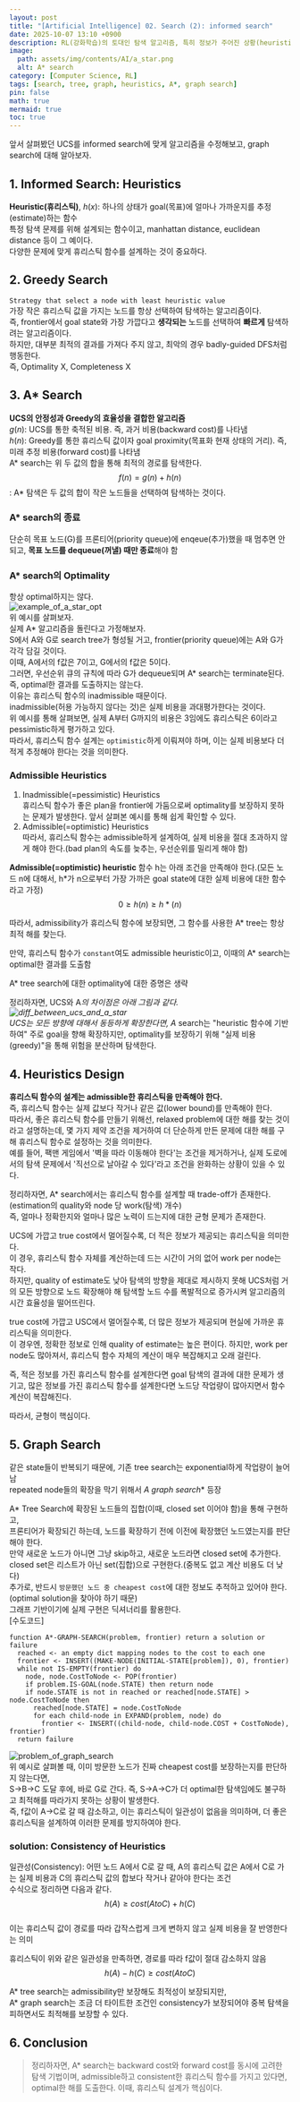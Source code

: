 ```yaml
---
layout: post
title: "[Artificial Intelligence] 02. Search (2): informed search"
date: 2025-10-07 13:10 +0900
description: RL(강화학습)의 토대인 탐색 알고리즘, 특히 정보가 주어진 상황(heuristic 기반) 다룹니다.
image:
  path: assets/img/contents/AI/a_star.png
  alt: A* search
category: [Computer Science, RL]
tags: [search, tree, graph, heuristics, A*, graph search]
pin: false
math: true
mermaid: true
toc: true
---  
```


앞서 살펴봤던 UCS를 informed search에 맞게 알고리즘을 수정해보고, graph search에 대해 알아보자.  

## 1. Informed Search: Heuristics  
**Heuristic(휴리스틱)**, $h(x)$: 하나의 상태가 goal(목표)에 얼마나 가까운지를 추정(estimate)하는 함수  
특정 탐색 문제를 위해 설계되는 함수이고, manhattan distance, euclidean distance 등이 그 예이다.  
다양한 문제에 맞게 휴리스틱 함수를 설계하는 것이 중요하다.  

## 2. Greedy Search  
`Strategy that select a node with least heuristic value`  
가장 작은 휴리스틱 값을 가지는 노드를 항상 선택하여 탐색하는 알고리즘이다.  
즉, frontier에서 goal state와 가장 가깝다고 **생각되는** 노드를 선택하여 **빠르게** 탐색하려는 알고리즘이다.  
하지만, 대부분 최적의 결과를 가져다 주지 않고, 최악의 경우 badly-guided DFS처럼 행동한다.  
즉, Optimality X, Completeness X  

## 3. A* Search  
**UCS의 안정성과 Greedy의 효율성을 결합한 알고리즘**  
$g(n)$: UCS를 통한 축적된 비용. 즉, 과거 비용(backward cost)를 나타냄  
$h(n)$: Greedy를 통한 휴리스틱 값이자 goal proximity(목표화 현재 상태의 거리). 즉, 미래 추정 비용(forward cost)를 나타냄  
A* search는 위 두 값의 합을 통해 최적의 경로를 탐색한다.  
$$f(n) = g(n) + h(n)$$: A* 탐색은 두 값의 합이 작은 노드들을 선택하여 탐색하는 것이다.  

### A* search의 종료  
단순히 목표 노드(G)를 프론티어(priority queue)에 enqeue(추가)했을 때 멈추면 안 되고, **목표 노드를 dequeue(꺼낼) 때만 종료**해야 함  

### A* search의 Optimality  
항상 optimal하지는 않다.  
![example_of_a_star_opt](assets/img/contents/AI/example_of_a_star_opt.png)  
위 예시를 살펴보자.  
실제 A* 알고리즘을 돌린다고 가정해보자.  
S에서 A와 G로 search tree가 형성될 거고, frontier(priority queue)에는 A와 G가 각각 담길 것이다.  
이때, A에서의 f값은 7이고, G에서의 f값은 5이다.  
그러면, 우선순위 큐의 규칙에 따라 G가 dequeue되며 A* search는 terminate된다.  
즉, optimal한 결과를 도출하지는 않는다.  
이유는 휴리스틱 함수의 inadmissible 때문이다.  
inadmissible(허용 가능하지 않다는 것)은 실제 비용을 과대평가한다는 것이다.  
위 예시를 통해 살펴보면, 실제 A부터 G까지의 비용은 3임에도 휴리스틱은 6이라고 pessimistic하게 평가하고 있다.  
따라서, 휴리스틱 함수 설계는 `optimistic`하게 이뤄져야 하며, 이는 실제 비용보다 더 적게 추정해야 한다는 것을 의미한다.  

### Admissible Heuristics  
1. Inadmissible(=pessimistic) Heuristics  
  휴리스틱 함수가 좋은 plan을 frontier에 가둠으로써 optimality를 보장하지 못하는 문제가 발생한다. 앞서 살펴본 예시를 통해 쉽게 확인할 수 있다.  
2. Admissible(=optimistic) Heuristics  
  따라서, 휴리스틱 함수는 admissible하게 설계하여, 실제 비용을 절대 초과하지 않게 해야 한다.(bad plan의 속도를 늦추는, 우선순위를 밀리게 해야 함)  

**Admissible(=optimistic) heuristic** 함수 h는 아래 조건을 만족해야 한다.(모든 노드 n에 대해서, h*가 n으로부터 가장 가까은 goal state에 대한 실제 비용에 대한 함수라고 가정)  
$$0 \geq h(n) \geq h*(n)$$  

따라서, admissibility가 휴리스틱 함수에 보장되면, 그 함수를 사용한 A* tree는 항상 최적 해를 찾는다.  

만약, 휴리스틱 함수가 `constant`여도 admissible heuristic이고, 이때의 A* search는 optimal한 결과를 도출함  

A* tree search에 대한 optimality에 대한 증명은 생략  

정리하자면, UCS와 A*의 차이점은 아래 그림과 같다.  
![diff_between_ucs_and_a_star](assets/img/contents/AI/diff_between_ucs_and_a_star.png)  
UCS는 모든 방향에 대해서 동등하게 확장한다면, A* search는 "heuristic 함수에 기반하여" 주로 goal을 향해 확장하지만,  optimality를 보장하기 위해 "실제 비용(greedy)"을 통해 위험을 분산하며 탐색한다.   

## 4. Heuristics Design  
**휴리스틱 함수의 설계는 admissible한 휴리스틱을 만족해야 한다.**  
즉, 휴리스틱 함수는 실제 값보다 작거나 같은 값(lower bound)를 만족해야 한다.  
따라서, 좋은 휴리스틱 함수를 만들기 위해선, relaxed problem에 대한 해를 찾는 것이라고 설명하는데, 몇 가지 제약 조건을 제거하여 더 단순하게 만든 문제에 대한 해를 구해 휴리스틱 함수로 설정하는 것을 의미한다.  
예를 들어, 팩맨 게임에서 '벽을 따라 이동해야 한다'는 조건을 제거하거나, 실제 도로에서의 탐색 문제에서 '직선으로 날아갈 수 있다'라고 조건을 완화하는 상황이 있을 수 있다.  

정리하자면, A* search에서는 휴리스틱 함수를 설계할 때 trade-off가 존재한다.(estimation의 quality와 node 당 work(탐색) 개수)  
즉, 얼마나 정확한지와 얼마나 많은 노력이 드는지에 대한 균형 문제가 존재한다.  

UCS에 가깝고 true cost에서 멀어질수록, 더 적은 정보가 제공되는 휴리스틱을 의미한다.  
이 경우, 휴리스틱 함수 자체를 계산하는데 드는 시간이 거의 없어 work per node는 작다.  
하지만, quality of estimate도 낮아 탐색의 방향을 제대로 제시하지 못해 UCS처럼 거의 모든 방향으로 노드 확장해야 해 탐색할 노드 수를 폭발적으로 증가시켜 알고리즘의 시간 효율성을 떨어뜨린다.  

true cost에 가깝고 USC에서 멀어질수록, 더 많은 정보가 제공되며 현실에 가까운 휴리스틱을 의미한다.  
이 경우엔, 정확한 정보로 인해 quality of estimate는 높은 편이다. 하지만, work per node도 많아져서, 휴리스틱 함수 자체의 계산이 매우 복잡해지고 오래 걸린다.  

즉, 적은 정보를 가진 휴리스틱 함수를 설계한다면 goal 탐색의 결과에 대한 문제가 생기고, 많은 정보를 가진 휴리스틱 함수를 설계한다면 노드당 작업량이 많아지면서 함수 계산이 복잡해진다.  

따라서, 균형이 핵심이다.  

## 5. Graph Search  
같은 state들이 반복되기 때문에, 기존 tree search는 exponential하게 작업량이 늘어남  
repeated node들의 확장을 막기 위해서 **A* graph search** 등장  

A* Tree Search에 확장된 노드들의 집합(이때, closed set 이어야 함)을 통해 구현하고,  
프론티어가 확장되긴 하는데, 노드를 확장하기 전에 이전에 확장했던 노드였는지를 판단해야 한다.  
만약 새로운 노드가 아니면 그냥 skip하고, 새로운 노드라면 closed set에 추가한다.  
closed set은 리스트가 아닌 set(집합)으로 구현한다.(중복도 없고 계산 비용도 더 낮다)  
추가로, 반드시 `방문했던 노드 중 cheapest cost`에 대한 정보도 추적하고 있어야 한다.(optimal solution을 찾아야 하기 때문)  
그래프 기반이기에 실제 구현은 딕셔너리를 활용한다.    
[수도코드]  
```plaintext
function A*-GRAPH-SEARCH(problem, frontier) return a solution or failure
  reached <- an empty dict mapping nodes to the cost to each one  
  frontier <- INSERT((MAKE-NODE(INITIAL-STATE[problem]), 0), frontier)  
  while not IS-EMPTY(frontier) do
    node, node.CostToNode <- POP(frontier)
    if problem.IS-GOAL(node.STATE) then return node
    if node.STATE is not in reached or reached[node.STATE] > node.CostToNode then
      reached[node.STATE] = node.CostToNode
      for each child-node in EXPAND(problem, node) do
        frontier <- INSERT((child-node, child-node.COST + CostToNode), frontier)
  return failure  
```  
![problem_of_graph_search](assets/img/contents/AI/problem_graph_search.png)  
위 예시로 살펴볼 때, 이미 방문한 노드가 진짜 cheapest cost를 보장하는지를 판단하지 않는다면,  
S->B->C 도달 후에, 바로 G로 간다. 즉, S->A->C가 더 optimal한 탐색임에도 불구하고 최적해를 따라가지 못하는 상황이 발생한다.  
즉, f값이 A->C로 갈 때 감소하고, 이는 휴리스틱이 일관성이 없음을 의미하며, 더 좋은 휴리스틱을 설계하여 이러한 문제를 방지하여야 한다.  

### solution: Consistency of Heuristics  
일관성(Consistency): 어떤 노드 A에서 C로 갈 때, A의 휴리스틱 값은 A에서 C로 가는 실제 비용과 C의 휴리스틱 값의 합보다 작거나 같아야 한다는 조건  
수식으로 정리하면 다음과 같다.  
$$h(A) \geq cost(A to C) + h(C)$$  
이는 휴리스틱 값이 경로를 따라 갑작스럽게 크게 변하지 않고 실제 비용을 잘 반영한다는 의미  

휴리스틱이 위와 같은 일관성을 만족하면, 경로를 따라 f값이 절대 감소하지 않음  
$$h(A) - h(C) \geq cost(A to C)$$  

A* tree search는 admissibility만 보장해도 최적성이 보장되지만,  
A* graph search는 조금 더 타이트한 조건인 consistency가 보장되어야 중복 탐색을 피하면서도 최적해를 보장할 수 있다.  

## 6. Conclusion  
> 정리하자면, A* search는 backward cost와 forward cost를 동시에 고려한 탐색 기법이며, admissible하고 consistent한 휴리스틱 함수를 가지고 있다면, optimal한 해를 도출한다. 이때, 휴리스틱 설계가 핵심이다.  
